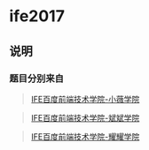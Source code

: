 # ife2017
## 说明
### 题目分别来自
> [IFE百度前端技术学院-小薇学院](http://ife.baidu.com/college/detail/id/9)

> [IFE百度前端技术学院-斌斌学院](http://ife.baidu.com/college/detail/id/10)

> [IFE百度前端技术学院-耀耀学院](http://ife.baidu.com/college/detail/id/11)